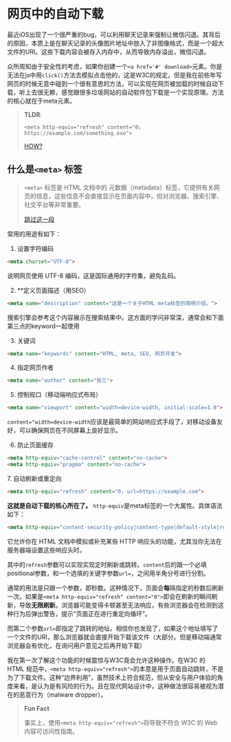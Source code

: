 # 网页中的自动下载
最近iOS出现了一个很严重的bug，可以利用聊天记录来强制让微信闪退。其背后的原因，本质上是在聊天记录的头像图片地址中放入了非图像格式，而是一个超大文件的URI。这些下载内容会被存入内存中，从而导致内存溢出，微信闪退。

众所周知由于安全性的考虑，如果你创建一个`<a href='#' download>`元素。你是无法在js中用`click()`方法去模拟点击他的，这是W3C的规定。但是我在前些年写网页的时候无意中碰到一个很有意思的方法，可以实现在网页被加载的时候自动下载，听上去很无赖，感觉跟很多垃圾网站的自动软件包下载是一个实现原理。方法的核心就在于meta元素。

> **TLDR**:
>
> `<meta http-equiv="refresh" content="0; https://example.com/something.exe">`
>
> [HOW?](#anc1)



## 什么是`<meta>` 标签

> `<meta>` 标签是 HTML 文档中的 元数据（metadata）标签，它提供有关网页的信息，这些信息不会直接显示在页面内容中，但对浏览器、搜索引擎、社交平台等非常重要。
>
> [跳过这一段](#anc1)

常用的用途有如下：

1. 设置字符编码
```html
<meta charset="UTF-8">
```

说明网页使用 UTF-8 编码，这是国际通用的字符集，避免乱码。

2. **定义页面描述（用SEO）

```html
<meta name="description" content="这是一个关于HTML meta标签的简明介绍。">
```

搜索引擎会参考这个内容展示在搜索结果中。这方面的学问非常深，通常会和下面第三点的keyword一起使用

3. 关键词

```html
<meta name="keywords" content="HTML, meta, SEO, 网页开发">
```

4. 指定网页作者

```html
<meta name="author" content="张三">
```

5. 控制视口（移动端响应式布局）

```html
<meta name="viewport" content="width=device-width, initial-scale=1.0">
```
`content="width=device-width`应该是最简单的网站响应式手段了，对移动设备友好，可以确保网页在不同屏幕上良好显示。


6. 防止页面缓存

```html
<meta http-equiv="cache-control" content="no-cache">
<meta http-equiv="pragma" content="no-cache">
```
<span id='anc1' name='anc1'></span>
7. 自动刷新或重定向

```html
<meta http-equiv="refresh" content="0; url=https://example.com">
```


**这就是自动下载的核心所在了。**
`http-equiv`是meta标签的一个大属性。具体语法如下：
```html
<meta http-equiv="content-security-policy|content-type|default-style|refresh">
```

它允许你在 HTML 文档中模拟或补充某些 HTTP 响应头的功能，尤其当你无法在服务器端设置这些响应头时。

其中的`refresh`参数可以实现实现定时刷新或跳转。`content`后的跟一个必填positional参数，和一个选填的关键字参数`url=`，之间用半角分号进行分割。

通常的用法是只跟一个参数，即秒数。这种情况下，页面会**每**隔指定的秒数后刷新一次。如果是`<meta http-equiv="refresh" content="0">`即会在刷新的瞬间刷新，导致**无限刷新**。浏览器可能变得卡顿甚至无法响应，有些浏览器会在检测到这种行为后弹出警告，提示“页面正在进行重定向循环”。

而第二个参数`url=`即指定了跳转的地址。相信你也发现了，如果这个地址填写了一个文件的URI，那么浏览器就会直接开始下载该文件（大部分。但是移动端通常浏览器会有优化，在询问用户意见之后再开始下载）

我在第一次了解这个功能的时候震惊与W3C竟会允许这种操作。在W3C 的 HTML 规范中，`<meta http-equiv="refresh">`的本意是用于页面自动跳转，不是为了下载文件。这种“边界利用”，虽然技术上符合规范，但从安全与用户体验的角度来看，是认为是有风险的行为。且在现代网站设计中，这种做法很容易被视为潜在的恶意行为（malware dropper）。

> **Fun Fact**
>
> 事实上，使用`<meta http-equiv="refresh">`将导致不符合 W3C 的 Web 内容可访问性指南。
